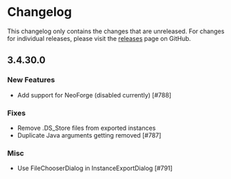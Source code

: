 # Changelog

This changelog only contains the changes that are unreleased. For changes for individual releases, please visit the
[releases](https://github.com/ATLauncher/ATLauncher/releases) page on GitHub.

## 3.4.30.0

### New Features
- Add support for NeoForge (disabled currently) [#788]

### Fixes
- Remove .DS_Store files from exported instances
- Duplicate Java arguments getting removed [#787]

### Misc
- Use FileChooserDialog in InstanceExportDialog [#791]